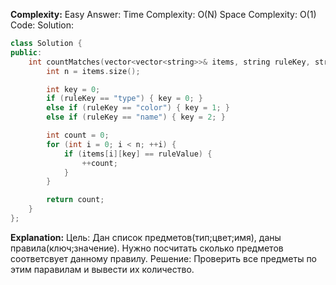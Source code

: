 **Complexity:** Easy
Answer:
	Time Complexity: O(N)
	Space Complexity: O(1)
Code:
Solution:
```cpp
class Solution {
public:
    int countMatches(vector<vector<string>>& items, string ruleKey, string ruleValue) {
        int n = items.size();

        int key = 0;
        if (ruleKey == "type") { key = 0; }
        else if (ruleKey == "color") { key = 1; }
        else if (ruleKey == "name") { key = 2; }

        int count = 0;
        for (int i = 0; i < n; ++i) {
            if (items[i][key] == ruleValue) {
                ++count;
            }
        }

        return count;
    }
};
```
**Explanation:**
	Цель: Дан список предметов(тип;цвет;имя), даны правила(ключ;значение). Нужно посчитать сколько предметов соответсвует данному правилу.
	Pешение: Проверить все предметы по этим паравилам и вывести их количество.